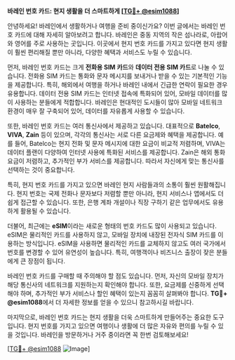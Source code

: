 **바레인 번호 카드: 현지 생활을 더 스마트하게 [[TG💪+ @esim1088](https://t.me/s/esim1088)]**

안녕하세요! 바레인에서 생활하거나 여행을 준비 중이신가요? 이번 글에서는 바레인 번호 카드에 대해 자세히 알아보려고 합니다. 바레인은 중동 지역의 작은 섬나라로, 아랍어와 영어를 주로 사용하는 곳입니다. 이곳에서 현지 번호 카드를 가지고 있다면 현지 생활이 훨씬 편리해질 뿐만 아니라, 다양한 혜택과 서비스도 누릴 수 있습니다.

먼저, 바레인 번호 카드는 크게 **전화용 SIM 카드**와 **데이터 전용 SIM 카드**로 나눌 수 있습니다. 전화용 SIM 카드는 통화와 문자 메시지를 보내거나 받을 수 있는 기본적인 기능을 제공합니다. 특히, 해외에서 여행을 하거나 바레인 내에서 긴급한 연락이 필요한 경우 유용합니다. 데이터 전용 SIM 카드는 인터넷 접속에 특화되어 있어, 모바일 데이터를 많이 사용하는 분들에게 적합합니다. 바레인은 현대적인 도시들이 많아 모바일 네트워크 환경이 매우 잘 구축되어 있어, 데이터를 자유롭게 사용할 수 있습니다.

또한, 바레인 번호 카드는 여러 통신사에서 제공하고 있습니다. 대표적으로 **Batelco**, **VIVA**, **Zain** 등이 있으며, 각각의 통신사는 서로 다른 요금제와 혜택을 제공합니다. 예를 들어, Batelco는 현지 전화 및 문자 메시지에 대한 요금이 비교적 저렴하며, VIVA는 데이터 플랜이 다양하여 인터넷 사용에 특화된 서비스를 제공합니다. Zain은 해외 통화 요금이 저렴하고, 추가적인 부가 서비스를 제공합니다. 따라서 자신에게 맞는 통신사를 선택하는 것이 중요합니다.

특히, 현지 번호 카드를 가지고 있으면 바레인 현지 사람들과의 소통이 훨씬 원활해집니다. 현지 번호는 국제 전화나 문자보다 저렴할 뿐만 아니라, 현지 서비스나 앱에서도 더 쉽게 접근할 수 있습니다. 또한, 은행 계좌 개설이나 직장 구하기 같은 업무에서도 유용하게 활용될 수 있습니다.

더불어, 최근에는 **eSIM**이라는 새로운 형태의 번호 카드도 많이 사용되고 있습니다. eSIM은 물리적인 카드를 사용하지 않고, 모바일 장치에 내장된 전자식 SIM 카드를 이용하는 방식입니다. eSIM을 사용하면 물리적인 카드를 교체하지 않고도 여러 국가에서 번호를 변경할 수 있어 유연성이 높습니다. 특히, 여행객이나 비즈니스 출장이 잦은 분들에게 큰 장점이 됩니다.

바레인 번호 카드를 구매할 때 주의해야 할 점도 있습니다. 먼저, 자신의 모바일 장치가 해당 통신사의 네트워크를 지원하는지 확인해야 합니다. 또한, 요금제를 신중하게 선택해야 하며, 추가적인 부가 서비스나 할인 혜택이 있는지 꼼꼼히 살펴봐야 합니다. **TG💪+ @esim1088**에서 더 자세한 정보를 얻을 수 있으니 참고하시길 바랍니다.

마지막으로, 바레인 번호 카드는 현지 생활을 더욱 스마트하게 만들어주는 중요한 도구입니다. 현지 번호를 가지고 있으면 여행이나 생활에 더 많은 자유와 편의를 누릴 수 있을 것입니다. 바레인을 방문하거나 거주 중이라면 꼭 한번 검토해보세요!

[[TG💪+ @esim1088](https://t.me/s/esim1088) ![Image](https://i.postimg.cc/Y0z9fWf4/image.png)]
